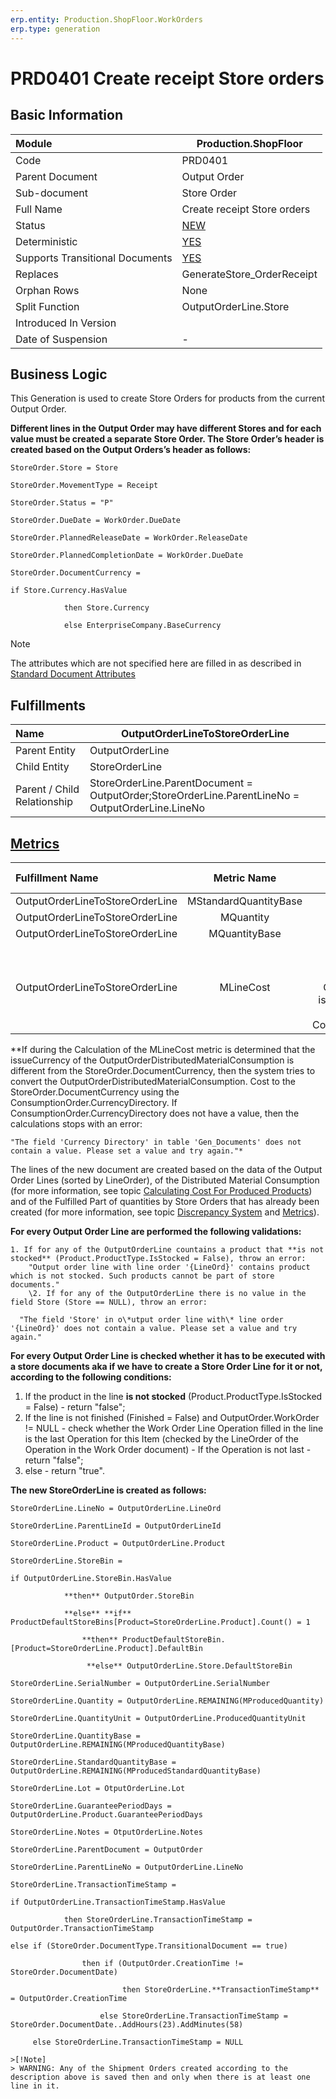 ```yaml
---
erp.entity: Production.ShopFloor.WorkOrders
erp.type: generation
---
```


# PRD0401 Create receipt Store orders

## Basic Information

| Module                          | Production.ShopFloor                                         |
| :------------------------------ | ------------------------------------------------------------ |
| Code                            | PRD0401                                                      |
| Parent Document                 | Output Order                                                 |
| Sub-document                    | Store Order                                                  |
| Full Name                       | Create receipt Store orders                                  |
| Status                          | [NEW](xref:generation-procedures-update)                     |
| Deterministic                   | [YES](xref:deterministic-generations)                        |
| Supports Transitional Documents | [YES](xref:transitional-documents)                           |
| Replaces                        | GenerateStore_OrderReceipt                                   |
| Orphan Rows                     | None                                                         |
| Split Function                  | OutputOrderLine.Store                                        |
| Introduced In Version           |                                                              |
| Date of Suspension              | -                                                            |

##  Business Logic

This Generation is used to create Store Orders for products from the current Output Order. 

**Different lines in the Output Order may have different Stores and for each value must be created a separate Store Order. The Store Order’s header is created based on the Output Orders’s header as follows:**

```
StoreOrder.Store = Store

StoreOrder.MovementType = Receipt

StoreOrder.Status = "P"

StoreOrder.DueDate = WorkOrder.DueDate

StoreOrder.PlannedReleaseDate = WorkOrder.ReleaseDate

StoreOrder.PlannedCompletionDate = WorkOrder.DueDate

StoreOrder.DocumentCurrency = 

if Store.Currency.HasValue

​            then Store.Currency

​            else EnterpriseCompany.BaseCurrency
```

> [!Note]
> The attributes which are not specified here are filled in as described in [Standard Document Attributes](../reference/standard-document-attributes.md)

## Fulfillments

| Name                        | OutputOrderLineToStoreOrderLine                              |
| :-------------------------- | ------------------------------------------------------------ |
| Parent Entity               | OutputOrderLine                                              |
| Child Entity                | StoreOrderLine                                               |
| Parent / Child Relationship | StoreOrderLine.ParentDocument = OutputOrder;StoreOrderLine.ParentLineNo = OutputOrderLine.LineNo |

## [Metrics](../reference/metrics.md)

| Fulfillment Name                |      Metric Name      |                       Measurement Unit                       | Parent Value                                                 | Child Value                         | New Record |
| :------------------------------ | :-------------------: | :----------------------------------------------------------: | :----------------------------------------------------------- | :---------------------------------- | :--------- |
| OutputOrderLineToStoreOrderLine | MStandardQuantityBase |         OutputOrderLine.Product.BaseMeasurementUnit          | OutputOrderLine.ProducedStandardQuantityBase                 | StoreOrderLine.StandardQuantityBase | YES        |
| OutputOrderLineToStoreOrderLine |       MQuantity       |             OutputOrderLine.ProducedQuantityUnit             | OutputOrderLine.ProducedQuantity                             | StoreOrderLine.Quantity             | NO         |
| OutputOrderLineToStoreOrderLine |     MQuantityBase     |         OutputOrderLine.Product.BaseMeasurementUnit          | OutputOrderLine.ProducedQuantityBase                         | StoreOrderLine.QuantityBase         | NO         |
| OutputOrderLineToStoreOrderLine |       MLineCost       | OutputOrderDistributedMaterialConsumption.issueCurrency = If ConsumptionOrderLine.Store.Currency.HasValue then  issueCurrency = OutputOrderLine.Store.Currency else if ConsumptionOrderLine.ConsumptionOrder.Store.Currency.HasValue then issueCurrency = ConsumptionOrderLine.ConsumptionOrder.Store.Currency else ConsumptionOrderLine.ConsumptionOrder.EnterpriseCompany.BaseCurrency | OutputOrderLine.SUM(OutputOrderDistributedMaterialConsumptions.Cost[OutputOrderLine = Current.OutputOrderLine) if issueCurrency != StoreOrder.DocumentCurrency, then try to CONVERT(OutputOrderDistributedMaterialConsumption.Cost) through ConsumptionOrder.CurrencyDirectory  | StoreOrderLine.LineCost             | YES        |

**If during the Calculation of the MLineCost metric is determined that the issueCurrency of the OutputOrderDistributedMaterialConsumption is different from the StoreOrder.DocumentCurrency, then the system tries to convert the OutputOrderDistributedMaterialConsumption.
Cost to the StoreOrder.DocumentCurrency using the ConsumptionOrder.CurrencyDirectory. 
If ConsumptionOrder.CurrencyDirectory does not have a value, then the calculations stops with an error:

```
"The field 'Currency Directory' in table 'Gen_Documents' does not contain a value. Please set a value and try again."*
```
The lines of the new document are created based on the data of the Output Order Lines (sorted by LineOrder), of the Distributed Material Consumption (for more information, see topic [Calculating Cost For Produced Products](https://confluence.erp.net/display/techdoc/Calculating+Cost+For+Produced+Products)) and of the Fulfilled Part of quantities by Store Orders that has already been created (for more information, see topic [Discrepancy System](../reference/discrepancy-system.md) and [Metrics](../reference/metrics.md)). 

**For every Output Order Line are performed the following validations:**
```
1. If for any of the OutputOrderLine countains a product that **is not stocked** (Product.ProductType.IsStocked = False), throw an error:
    "Output order line with line order '{LineOrd}' contains product which is not stocked. Such products cannot be part of store documents."
​    \2. If for any of the OutputOrderLine there is no value in the field Store (Store == NULL), throw an error:

  "The field 'Store' in o\*utput order line with\* line order '{LineOrd}' does not contain a value. Please set a value and try again."
  ```

**For every Output Order Line is checked whether it has to be executed with a store documents aka if we have to create a Store Order Line for it or not, according to the following conditions:**

1. If the product in the line **is not stocked** (Product.ProductType.IsStocked = False) - return "false";
2.  If the line is not finished (Finished = False) and OutputOrder.WorkOrder != NULL - check whether the Work Order Line Operation filled in the line is the last Operation for this Item (checked by the LineOrder of the Operation in the Work Order document) - If the Operation is not last - return "false";
3. else - return "true".

**The new StoreOrderLine is created as follows:**

```
StoreOrderLine.LineNo = OutputOrderLine.LineOrd

StoreOrderLine.ParentLineId = OutputOrderLineId

StoreOrderLine.Product = OutputOrderLine.Product

StoreOrderLine.StoreBin = 

if OutputOrderLine.StoreBin.HasValue

​            **then** OutputOrder.StoreBin

​            **else** **if** ProductDefaultStoreBins[Product=StoreOrderLine.Product].Count() = 1

​                **then** ProductDefaultStoreBin.[Product=StoreOrderLine.Product].DefaultBin

​                 **else** OutputOrderLine.Store.DefaultStoreBin

StoreOrderLine.SerialNumber = OutputOrderLine.SerialNumber

StoreOrderLine.Quantity = OutputOrderLine.REMAINING(MProducedQuantity)

StoreOrderLine.QuantityUnit = OutputOrderLine.ProducedQuantityUnit

StoreOrderLine.QuantityBase = OutputOrderLine.REMAINING(MProducedQuantityBase)

StoreOrderLine.StandardQuantityBase = OutputOrderLine.REMAINING(MProducedStandardQuantityBase)

StoreOrderLine.Lot = OtputOrderLine.Lot

StoreOrderLine.GuaranteePeriodDays = OutputOrderLine.Product.GuaranteePeriodDays

StoreOrderLine.Notes = OtputOrderLine.Notes

StoreOrderLine.ParentDocument = OutputOrder

StoreOrderLine.ParentLineNo = OutputOrderLine.LineNo

StoreOrderLine.TransactionTimeStamp = 

if OutputOrderLine.TransactionTimeStamp.HasValue

​            then StoreOrderLine.TransactionTimeStamp = OutputOrder.TransactionTimeStamp

else if (StoreOrder.DocumentType.TransitionalDocument == true)

​                then if (OutputOrder.CreationTime != StoreOrder.DocumentDate)

​                         then StoreOrderLine.**TransactionTimeStamp** = OutputOrder.CreationTime

​                    else StoreOrderLine.TransactionTimeStamp = StoreOrder.DocumentDate..AddHours(23).AddMinutes(58)

​     else StoreOrderLine.TransactionTimeStamp = NULL

>[!Note]
> WARNING: Any of the Shipment Orders created according to the description above is saved then and only when there is at least one line in it.
